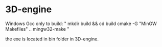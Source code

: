 # 3D-engine

Windows Gcc only to build:
"
mkdir build && cd build
cmake -G "MinGW Makefiles" ..
mingw32-make
"

the exe is located in bin folder in 3D-engine.
